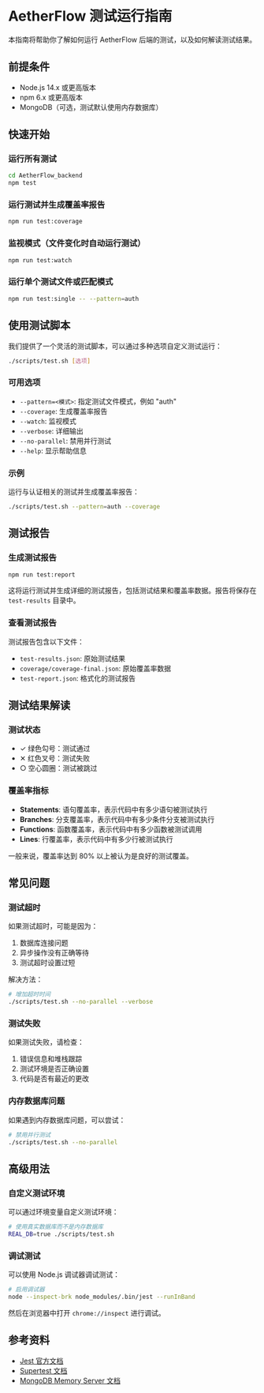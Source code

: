 # AetherFlow 测试运行指南

本指南将帮助你了解如何运行 AetherFlow 后端的测试，以及如何解读测试结果。

## 前提条件

- Node.js 14.x 或更高版本
- npm 6.x 或更高版本
- MongoDB（可选，测试默认使用内存数据库）

## 快速开始

### 运行所有测试

```bash
cd AetherFlow_backend
npm test
```

### 运行测试并生成覆盖率报告

```bash
npm run test:coverage
```

### 监视模式（文件变化时自动运行测试）

```bash
npm run test:watch
```

### 运行单个测试文件或匹配模式

```bash
npm run test:single -- --pattern=auth
```

## 使用测试脚本

我们提供了一个灵活的测试脚本，可以通过多种选项自定义测试运行：

```bash
./scripts/test.sh [选项]
```

### 可用选项

- `--pattern=<模式>`: 指定测试文件模式，例如 "auth"
- `--coverage`: 生成覆盖率报告
- `--watch`: 监视模式
- `--verbose`: 详细输出
- `--no-parallel`: 禁用并行测试
- `--help`: 显示帮助信息

### 示例

运行与认证相关的测试并生成覆盖率报告：

```bash
./scripts/test.sh --pattern=auth --coverage
```

## 测试报告

### 生成测试报告

```bash
npm run test:report
```

这将运行测试并生成详细的测试报告，包括测试结果和覆盖率数据。报告将保存在 `test-results` 目录中。

### 查看测试报告

测试报告包含以下文件：

- `test-results.json`: 原始测试结果
- `coverage/coverage-final.json`: 原始覆盖率数据
- `test-report.json`: 格式化的测试报告

## 测试结果解读

### 测试状态

- ✓ 绿色勾号：测试通过
- ✕ 红色叉号：测试失败
- ○ 空心圆圈：测试被跳过

### 覆盖率指标

- **Statements**: 语句覆盖率，表示代码中有多少语句被测试执行
- **Branches**: 分支覆盖率，表示代码中有多少条件分支被测试执行
- **Functions**: 函数覆盖率，表示代码中有多少函数被测试调用
- **Lines**: 行覆盖率，表示代码中有多少行被测试执行

一般来说，覆盖率达到 80% 以上被认为是良好的测试覆盖。

## 常见问题

### 测试超时

如果测试超时，可能是因为：

1. 数据库连接问题
2. 异步操作没有正确等待
3. 测试超时设置过短

解决方法：

```bash
# 增加超时时间
./scripts/test.sh --no-parallel --verbose
```

### 测试失败

如果测试失败，请检查：

1. 错误信息和堆栈跟踪
2. 测试环境是否正确设置
3. 代码是否有最近的更改

### 内存数据库问题

如果遇到内存数据库问题，可以尝试：

```bash
# 禁用并行测试
./scripts/test.sh --no-parallel
```

## 高级用法

### 自定义测试环境

可以通过环境变量自定义测试环境：

```bash
# 使用真实数据库而不是内存数据库
REAL_DB=true ./scripts/test.sh
```

### 调试测试

可以使用 Node.js 调试器调试测试：

```bash
# 启用调试器
node --inspect-brk node_modules/.bin/jest --runInBand
```

然后在浏览器中打开 `chrome://inspect` 进行调试。

## 参考资料

- [Jest 官方文档](https://jestjs.io/docs/getting-started)
- [Supertest 文档](https://github.com/visionmedia/supertest)
- [MongoDB Memory Server 文档](https://github.com/nodkz/mongodb-memory-server) 